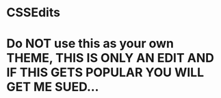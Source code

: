 # CSSEdits
# Do NOT use this as your own THEME, THIS IS ONLY AN EDIT AND IF THIS GETS POPULAR YOU WILL GET ME SUED...
